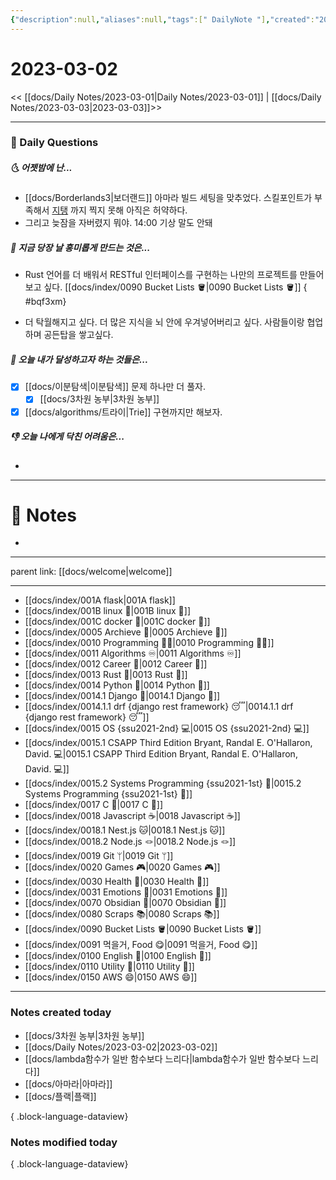 ```yaml
---
{"description":null,"aliases":null,"tags":[" DailyNote "],"created":"2023-03-02T15:12:31","updated":"2023-07-15T21:30:20","title":"2023-03-02","dg-publish":true,"permalink":"/docs/daily-notes/2023-03-02/","dgPassFrontmatter":true}
---
```



# 2023-03-02

<< [[docs/Daily Notes/2023-03-01\|Daily Notes/2023-03-01]] | [[docs/Daily Notes/2023-03-03\|2023-03-03]]>>

---

### 📅 Daily Questions

##### 🌜 어젯밤에 난...

- [[docs/Borderlands3\|보더랜드]] 아마라 빌드 세팅을 맞추었다. 스킬포인트가 부족해서 [지탱](https://m.ruliweb.com/game/85162/read/9426630) 까지 찍지 못해 아직은 허약하다.
- 그리고 늦잠을 자버렸지 뭐야. 14:00 기상 말도 안돼

##### 🙌 지금 당장 날 흥미롭게 만드는 것은...

- Rust 언어를 더 배워서 RESTful 인터페이스를 구현하는 나만의 프로젝트를 만들어보고 싶다. [[docs/index/0090 Bucket Lists 🪣\|0090 Bucket Lists 🪣]]
{ #bqf3xm}

- 더 탁월해지고 싶다. 더 많은 지식을 뇌 안에 우겨넣어버리고 싶다. 사람들이랑 협업하며 공든탑을 쌓고싶다.

##### 🚀 오늘 내가 달성하고자 하는 것들은...

- [x] [[docs/이분탐색\|이분탐색]] 문제 하나만 더 풀자. 
	- [x] [[docs/3차원 농부\|3차원 농부]]
- [x] [[docs/algorithms/트라이\|Trie]] 구현까지만 해보자.

##### 👎 오늘 나에게 닥친 어려움은...

- 

---

# 📝 Notes

- 

---

<div class="transclusion internal-embed is-loaded"><div class="markdown-embed">





parent link: [[docs/welcome\|welcome]]

---

- [[docs/index/001A flask\|001A flask]]
- [[docs/index/001B linux 🐧\|001B linux 🐧]]
- [[docs/index/001C docker 🐳\|001C docker 🐳]]
- [[docs/index/0005 Archieve 💾\|0005 Archieve 💾]]
- [[docs/index/0010 Programming 👩‍💻\|0010 Programming 👩‍💻]]
- [[docs/index/0011 Algorithms ♾️\|0011 Algorithms ♾️]]
- [[docs/index/0012 Career 💼\|0012 Career 💼]]
- [[docs/index/0013 Rust 🦀\|0013 Rust 🦀]]
- [[docs/index/0014 Python 🐍\|0014 Python 🐍]]
- [[docs/index/0014.1 Django 🎈\|0014.1 Django 🎈]]
- [[docs/index/0014.1.1 drf {django rest framework} 😴\|0014.1.1 drf {django rest framework} 😴]]
- [[docs/index/0015 OS {ssu2021-2nd} 💻\|0015 OS {ssu2021-2nd} 💻]]
- [[docs/index/0015.1 CSAPP Third Edition Bryant, Randal E. O'Hallaron, David. 💻\|0015.1 CSAPP Third Edition Bryant, Randal E. O'Hallaron, David. 💻]]
- [[docs/index/0015.2 Systems Programming {ssu2021-1st} 🐼\|0015.2 Systems Programming {ssu2021-1st} 🐼]]
- [[docs/index/0017 C 🍎\|0017 C 🍎]]
- [[docs/index/0018 Javascript ☕️\|0018 Javascript ☕️]]
- [[docs/index/0018.1 Nest.js 🐱\|0018.1 Nest.js 🐱]]
- [[docs/index/0018.2 Node.js 🪢\|0018.2 Node.js 🪢]]
- [[docs/index/0019 Git ᛘ\|0019 Git ᛘ]]
- [[docs/index/0020 Games 🎮\|0020 Games 🎮]]
- [[docs/index/0030 Health 💪\|0030 Health 💪]]
- [[docs/index/0031 Emotions 🤔\|0031 Emotions 🤔]]
- [[docs/index/0070 Obsidian 💎\|0070 Obsidian 💎]]
- [[docs/index/0080 Scraps 📚\|0080 Scraps 📚]]
- [[docs/index/0090 Bucket Lists 🪣\|0090 Bucket Lists 🪣]]
- [[docs/index/0091 먹을거, Food 😋\|0091 먹을거, Food 😋]]
- [[docs/index/0100 English 👻\|0100 English 👻]]
- [[docs/index/0110 Utility 🔧\|0110 Utility 🔧]]
- [[docs/index/0150 AWS 😄\|0150 AWS 😄]]




</div></div>


---

### Notes created today

- [[docs/3차원 농부\|3차원 농부]]
- [[docs/Daily Notes/2023-03-02\|2023-03-02]]
- [[docs/lambda함수가 일반 함수보다 느리다\|lambda함수가 일반 함수보다 느리다]]
- [[docs/아마라\|아마라]]
- [[docs/플랙\|플랙]]

{ .block-language-dataview}

### Notes modified today


{ .block-language-dataview}
